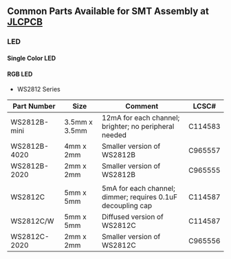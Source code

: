 ## Common Parts Available for SMT Assembly at [JLCPCB](https://jlcpcb.com/)
### LED
#### Single Color LED
#### RGB LED
- WS2812 Series

| Part Number  	| Size          	| Comment                                                     	| LCSC# 	|
|--------------	|---------------	|-------------------------------------------------------------	|-------	|
| WS2812B-mini 	| 3.5mm x 3.5mm 	| 12mA for each channel; brighter; no peripheral needed       	| C114583 |
| WS2812B-4020 	| 4mm x 2mm     	| Smaller version of WS2812B                                  	| C965557 |
| WS2812B-2020 	| 2mm x 2mm     	| Smaller version of WS2812B                                  	|	C965555 |
|             	|      	     	    |      	     	     	                                           	|       	|
| WS2812C      	| 5mm x 5mm     	| 5mA for each channel; dimmer; requires 0.1uF decoupling cap 	| C114587 |
| WS2812C/W    	| 5mm x 5mm     	| Diffused version of WS2812C                                  	| C114587 |
| WS2812C-2020 	| 2mm x 2mm     	| Smaller version of WS2812C                                  	|	C965556 |
